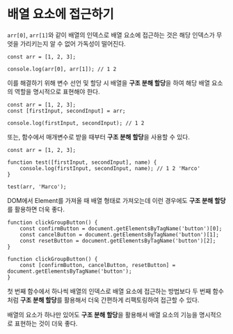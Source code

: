 # 배열 요소에 접근하기
```arr[0]```, ```arr[1]```와 같이 배열의 인덱스로 배열 요소에 접근하는 것은 해당 인덱스가 무엇을 가리키는지 알 수 없어 가독성이 떨어진다.   

```
const arr = [1, 2, 3];

console.log(arr[0], arr[1]); // 1 2
```

이를 해결하기 위해 변수 선언 및 할당 시 배열을 <b>구조 분해 할당</b>을 하여 해당 배열 요소의 역할을 명시적으로 표현해야 한다.   

```
const arr = [1, 2, 3];
const [firstInput, secondInput] = arr;

console.log(firstInput, secondInput); // 1 2
```

또는, 함수에서 매개변수로 받을 때부터 <b>구조 분해 할당</b>을 사용할 수 있다.   

```
const arr = [1, 2, 3];

function test([firstInput, secondInput], name) {
    console.log(firstInput, secondInput, name); // 1 2 'Marco'
}

test(arr, 'Marco');
```

DOM에서 Element를 가져올 때 배열 형태로 가져오는데 이런 경우에도 <b>구조 분해 할당</b>를 활용하면 더욱 좋다.   

```
function clickGroupButton() {
    const confirmButton = document.getElementsByTagName('button')[0];
    const cancelButton = document.getElementsByTagName('button')[1];
    const resetButton = document.getElementsByTagName('button')[2];
}

function clickGroupButton() {
    const [confirmButton, cancelButton, resetButton] = document.getElementsByTagName('button');
}
```

첫 번째 함수에서 하나씩 배열의 인덱스로 배열 요소에 접근하는 방법보다 두 번째 함수처럼 <b>구조 분해 할당</b>를 활용해서 더욱 간편하게 리팩토링하여 접근할 수 있다.   

배열의 요소가 하나만 있어도 <b>구조 분해 할당</b>을 활용해서 배열 요소의 기능을 명시적으로 표현하는 것이 더욱 좋다.   

